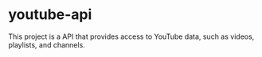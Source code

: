 # youtube-api
This project is a API that provides access to YouTube data, such as videos, playlists, and channels.
